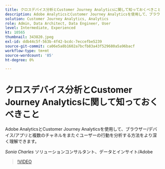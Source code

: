 ```yaml
---
title: クロスデバイス分析とCustomer Journey Analyticsに関して知っておくべきこと
description: Adobe AnalyticsとCustomer Journey Analyticsを使用して、ブラウザー/デバイス/アプリと複数のチャネルをまたぐユーザーの行動を分析する方法をより深く理解できます。
solution: Customer Journey Analytics, Analytics
role: Admin, Data Architect, Data Engineer, User
level: Intermediate, Experienced
kt: 10565
thumbnail: 343820.jpeg
exl-id: ddb44c5f-563b-4f42-bcdc-7eccefbe5239
source-git-commit: ca06e5a8b1602a7bcfb83a43f529680a5a96bacf
workflow-type: tm+mt
source-wordcount: '85'
ht-degree: 0%

---
```


# クロスデバイス分析とCustomer Journey Analyticsに関して知っておくべきこと

Adobe AnalyticsとCustomer Journey Analyticsを使用して、ブラウザー/デバイス/アプリと複数のチャネルをまたぐユーザーの行動を分析する方法をより深く理解できます。

*Sonia Charles* ソリューションコンサルタント、データとインサイト/Adobe

>[!VIDEO](https://video.tv.adobe.com/v/343820/?quality=12&learn=on)
